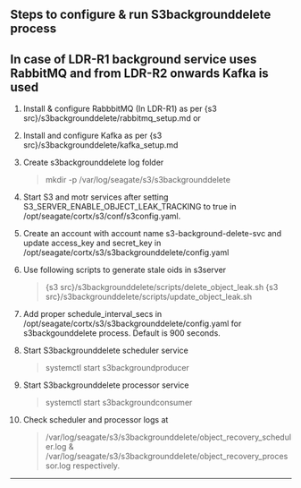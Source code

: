 ## Steps to configure & run S3backgrounddelete process
In case of LDR-R1 background service uses RabbitMQ and from LDR-R2 onwards Kafka is used
----
1. Install & configure RabbbitMQ (In LDR-R1) as per {s3 src}/s3backgrounddelete/rabbitmq_setup.md
                                             or
1. Install and configure Kafka as per {s3 src}/s3backgrounddelete/kafka_setup.md

2. Create s3backgrounddelete log folder
    >mkdir -p /var/log/seagate/s3/s3backgrounddelete

3. Start S3 and motr services after setting S3_SERVER_ENABLE_OBJECT_LEAK_TRACKING to true in
    /opt/seagate/cortx/s3/conf/s3config.yaml.

4. Create an account with account name s3-background-delete-svc and update
    access_key and secret_key in /opt/seagate/cortx/s3/s3backgrounddelete/config.yaml

5. Use following scripts to generate stale oids in s3server
    >{s3 src}/s3backgrounddelete/scripts/delete_object_leak.sh
    {s3 src}/s3backgrounddelete/scripts/update_object_leak.sh

6. Add proper schedule_interval_secs in
    /opt/seagate/cortx/s3/s3backgrounddelete/config.yaml for s3backgounddelete process. Default is 900 seconds.

7. Start S3backgrounddelete scheduler service

    >systemctl start s3backgroundproducer

8. Start S3backgrounddelete processor service

    >systemctl start s3backgroundconsumer

9.  Check scheduler and processor logs at
    >/var/log/seagate/s3/s3backgrounddelete/object_recovery_scheduler.log &
    >/var/log/seagate/s3/s3backgrounddelete/object_recovery_processor.log respectively.
----
